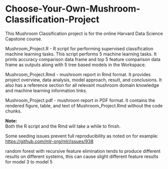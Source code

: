 # Choose-Your-Own-Mushroom-Classification-Project

This Mushroom Classification project is for the online Harvard Data Science Capstone course. 

Mushroom_Project.R - R script for performing supervised classification machine learning tasks. This script performs 5 machine learning tasks. It prints accuracy comparison data frame and top 5 feature comparison data frame as outputs along with 5 tree based models in the Workspace.

Mushroom_Project.Rmd - mushroom report in Rmd format. It provides project overview, data analysis, model approach, result, and conclusions. It also has a reference section for all relevant mushroom domain knowledge and machine learning information links.

Mushroom_Project.pdf - mushroom report in PDF format. It contains the rendered figure, table, and text of Mushroom_Project.Rmd without the code chunks.

**Note:**  
Both the R script and the Rmd will take a while to finish.  

Some seeding issues prevent full reproducibility as noted on for example: https://github.com/mlr-org/mlr/issues/938  

random forest with recursive feature elimination tends to produce different results on different systems, this can cause slight different feature results for model 3 to model 5  